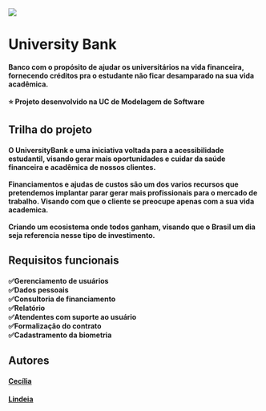 
  <meta charset="utf-8"/>
  
  <img src= "https://user-images.githubusercontent.com/90344096/143773332-791f56fa-1c7c-4176-a8dd-3e8f4fdb7281.png"/>
  
  <h1>University Bank</h1>
  
  <h4>Banco com o propósito de ajudar os universitários na vida financeira, fornecendo créditos pra o estudante não ficar desamparado na sua vida acadêmica.<br><br>⭐ Projeto desenvolvido na UC de Modelagem de Software</h4>
  
  <h2>Trilha do projeto</h2>
  
  <h4>O UniversityBank e uma iniciativa voltada para a acessibilidade estudantil, visando gerar mais oportunidades e cuidar da saúde financeira e acadêmica de nossos clientes.<br><br>Financiamentos e ajudas de custos são um dos varios recursos que pretendemos implantar parar gerar mais profissionais para o mercado de trabalho. Visando com que o cliente se preocupe apenas com a sua vida academica.<br><br>Criando um ecosistema onde todos ganham, visando que o Brasil um dia seja referencia nesse tipo de investimento.</h4>
  
  <h2>Requisitos funcionais</h2>
  
  <h4>✅Gerenciamento de usuários<br>✅Dados pessoais<br>✅Consultoria de financiamento<br>✅Relatório<br>✅Atendentes com suporte ao usuário<br>✅Formalização do contrato<br>✅Cadastramento da biometria</h4>
  
  <h2>Autores</h2>
 
  <a href="https://github.com/Ceduda23"><h4>Cecília</h4>
  <a href="https://github.com/Lindeia"><h4>Lindeia</h4>
  
 

<!--<img src= "https://user-images.githubusercontent.com/90344096/143771913-e962e320-fc76-4326-9207-d37f990a8706.png"/>-->
<!--adicionar imagem-->
